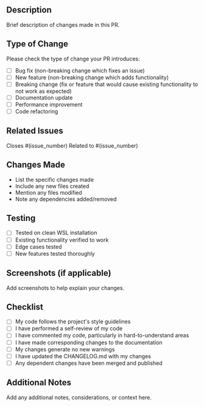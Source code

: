 ## Description
Brief description of changes made in this PR.

## Type of Change
Please check the type of change your PR introduces:
- [ ] Bug fix (non-breaking change which fixes an issue)
- [ ] New feature (non-breaking change which adds functionality)
- [ ] Breaking change (fix or feature that would cause existing functionality to not work as expected)
- [ ] Documentation update
- [ ] Performance improvement
- [ ] Code refactoring

## Related Issues
Closes #(issue_number)
Related to #(issue_number)

## Changes Made
- List the specific changes made
- Include any new files created
- Mention any files modified
- Note any dependencies added/removed

## Testing
- [ ] Tested on clean WSL installation
- [ ] Existing functionality verified to work
- [ ] Edge cases tested
- [ ] New features tested thoroughly

## Screenshots (if applicable)
Add screenshots to help explain your changes.

## Checklist
- [ ] My code follows the project's style guidelines
- [ ] I have performed a self-review of my code
- [ ] I have commented my code, particularly in hard-to-understand areas
- [ ] I have made corresponding changes to the documentation
- [ ] My changes generate no new warnings
- [ ] I have updated the CHANGELOG.md with my changes
- [ ] Any dependent changes have been merged and published

## Additional Notes
Add any additional notes, considerations, or context here.
